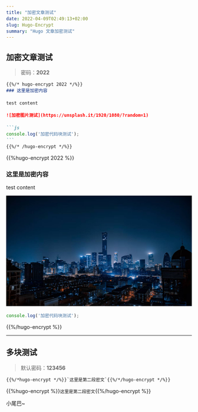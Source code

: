 ```yaml
---
title: "加密文章测试"
date: 2022-04-09T02:49:13+02:00
slug: Hugo-Encrypt
summary: "Hugo 文章加密测试"
---
```


## 加密文章测试

> 密码：**2022**

````markdown
{{%/* hugo-encrypt 2022 */%}}
### 这里是加密内容

test content

![加密图片测试](https://unsplash.it/1920/1080/?random=1)

```js
console.log('加密代码块测试');
```
{{%/* /hugo-encrypt */%}}
````

{{%hugo-encrypt 2022 %}}
### 这里是加密内容

test content

![加密图片测试](test.jpg)

```js
console.log('加密代码块测试');
```
{{%/hugo-encrypt %}}

***

## 多块测试

> 默认密码：**123456**

```markdown
{{%/*hugo-encrypt */%}}`这里是第二段密文`{{%/*/hugo-encrypt */%}}
```

{{%hugo-encrypt %}}`这里是第二段密文`{{%/hugo-encrypt %}}

小尾巴~
